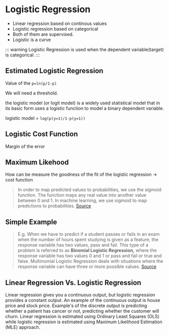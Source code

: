 # Logistic Regression

- Linear regression based on continous values
- Logistic regression based on categorical
- Both of them are supervised.
- Logistic is a curve

::: warning
Logistic Regression is used when the dependent variable(target) is categorical.
:::

## Estimated Logistic Regression

Value of the `p=ln(p/1-p)`

We will need a threshold.


the logistic model (or logit model) is a widely used statistical model that in its basic form uses a logistic function to model a binary dependent variable.

logistic model = `log(p(y=1)/1-p(y=1))`


## Logistic Cost Function
Margin of the error


## Maximum Likehood
How can be measure the goodness of the fit of the logistic regression -> cost function

> In order to map predicted values to probabilities, we use the sigmoid function. The function maps any real value into another value between 0 and 1. In machine learning, we use sigmoid to map predictions to probabilities.
[Source](https://ml-cheatsheet.readthedocs.io/en/latest/logistic_regression.html)

## Simple Example
> E.g. When we have to predict if a student passes or fails in an exam when the number of hours spent studying is given as a feature, the response variable has two values, pass and fail.
This type of a problem is referred to as **Binomial Logistic Regression,** where the response variable has two values 0 and 1 or pass and fail or true and false. Multinomial Logistic Regression deals with situations where the response variable can have three or more possible values. [Source](https://medium.com/data-science-group-iitr/logistic-regression-simplified-9b4efe801389)


## Linear Regression Vs. Logistic Regression
Linear regression gives you a continuous output, but logistic regression provides a constant output. An example of the continuous output is house price and stock price. Example's of the discrete output is predicting whether a patient has cancer or not, predicting whether the customer will churn. Linear regression is estimated using Ordinary Least Squares (OLS) while logistic regression is estimated using Maximum Likelihood Estimation (MLE) approach.
